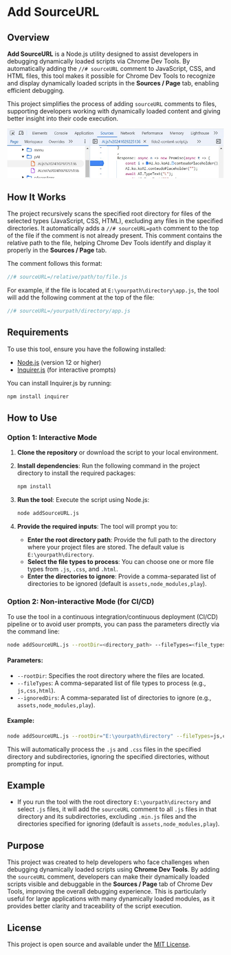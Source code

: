 
# Add SourceURL

## Overview

**Add SourceURL** is a Node.js utility designed to assist developers in debugging dynamically loaded scripts via Chrome Dev Tools. By automatically adding the `//# sourceURL` comment to JavaScript, CSS, and HTML files, this tool makes it possible for Chrome Dev Tools to recognize and display dynamically loaded scripts in the **Sources / Page** tab, enabling efficient debugging.

This project simplifies the process of adding `sourceURL` comments to files, supporting developers working with dynamically loaded content and giving better insight into their code execution.

![Screen capture](https://raw.githubusercontent.com/edelciomolina/add-sourceurl/refs/heads/main/screen-capture.png)

## How It Works

The project recursively scans the specified root directory for files of the selected types (JavaScript, CSS, HTML), excluding any files in the specified directories. It automatically adds a `//# sourceURL=path` comment to the top of the file if the comment is not already present. This comment contains the relative path to the file, helping Chrome Dev Tools identify and display it properly in the **Sources / Page** tab.

The comment follows this format:
```js
//# sourceURL=/relative/path/to/file.js
```

For example, if the file is located at `E:\yourpath\directory\app.js`, the tool will add the following comment at the top of the file:
```js
//# sourceURL=/yourpath/directory/app.js
```

## Requirements

To use this tool, ensure you have the following installed:
- [Node.js](https://nodejs.org/en/) (version 12 or higher)
- [Inquirer.js](https://www.npmjs.com/package/inquirer) (for interactive prompts)

You can install Inquirer.js by running:
```bash
npm install inquirer
```

## How to Use

### Option 1: Interactive Mode

1. **Clone the repository** or download the script to your local environment.

2. **Install dependencies**:
   Run the following command in the project directory to install the required packages:
   ```bash
   npm install
   ```

3. **Run the tool**:
   Execute the script using Node.js:
   ```bash
   node addSourceURL.js
   ```

4. **Provide the required inputs**:
   The tool will prompt you to:
   - **Enter the root directory path**: Provide the full path to the directory where your project files are stored. The default value is `E:\yourpath\directory`.
   - **Select the file types to process**: You can choose one or more file types from `.js`, `.css`, and `.html`.
   - **Enter the directories to ignore**: Provide a comma-separated list of directories to be ignored (default is `assets,node_modules,play`).

### Option 2: Non-interactive Mode (for CI/CD)

To use the tool in a continuous integration/continuous deployment (CI/CD) pipeline or to avoid user prompts, you can pass the parameters directly via the command line:

```bash
node addSourceURL.js --rootDir=<directory_path> --fileTypes=<file_types> --ignoredDirs=<dirs_to_ignore>
```

#### Parameters:
- `--rootDir`: Specifies the root directory where the files are located.
- `--fileTypes`: A comma-separated list of file types to process (e.g., `js,css,html`).
- `--ignoredDirs`: A comma-separated list of directories to ignore (e.g., `assets,node_modules,play`).

#### Example:
```bash
node addSourceURL.js --rootDir="E:\yourpath\directory" --fileTypes=js,css --ignoredDirs=assets,node_modules,play
```

This will automatically process the `.js` and `.css` files in the specified directory and subdirectories, ignoring the specified directories, without prompting for input.

## Example

- If you run the tool with the root directory `E:\yourpath\directory` and select `.js` files, it will add the `sourceURL` comment to all `.js` files in that directory and its subdirectories, excluding `.min.js` files and the directories specified for ignoring (default is `assets,node_modules,play`).

## Purpose

This project was created to help developers who face challenges when debugging dynamically loaded scripts using **Chrome Dev Tools**. By adding the `sourceURL` comment, developers can make their dynamically loaded scripts visible and debuggable in the **Sources / Page** tab of Chrome Dev Tools, improving the overall debugging experience. This is particularly useful for large applications with many dynamically loaded modules, as it provides better clarity and traceability of the script execution.

## License

This project is open source and available under the [MIT License](LICENSE).
